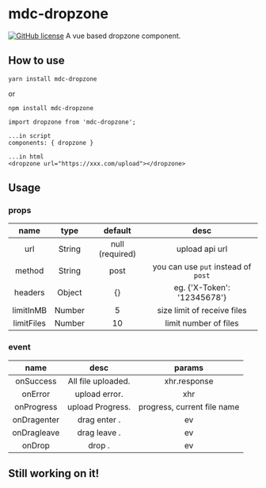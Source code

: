 # mdc-dropzone
[![GitHub license](https://img.shields.io/badge/license-MIT-blue.svg)](https://raw.githubusercontent.com/moudicat/mdc-dropzone/master/LICENSE)
A vue based dropzone component.

## How to use

```
yarn install mdc-dropzone
```
or
```
npm install mdc-dropzone
```

```
import dropzone from 'mdc-dropzone';

...in script
components: { dropzone }

...in html
<dropzone url="https://xxx.com/upload"></dropzone>
```

## Usage
### props
| name        | type       |  default            |  desc                              |
|:-----------:|:----------:|:-------------------:|:----------------------------------:|
| url         |   String   |   null (required)   | upload api url                     |
| method      |   String   |   post              | you can use `put` instead of `post`|
| headers     |   Object   |   {}                | eg. {'X-Token': '12345678'}        |
| limitInMB   |   Number   |   5                 | size limit of receive files        |
| limitFiles  |   Number   |   10                | limit number of files              |



### event
| name         |   desc               | params                       |
|:------------:|:--------------------:|:----------------------------:|
| onSuccess    |  All file uploaded.  |  xhr.response                |
| onError      |  upload error.       |  xhr                         |
| onProgress   |  upload Progress.    |  progress, current file name |
| onDragenter  |  drag enter .        |  ev                          |
| onDragleave  |  drag leave .        |  ev                          |
| onDrop       |  drop .              |  ev                          |

## Still working on it!
